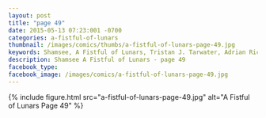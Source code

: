 ```yaml
---
layout: post
title: "page 49"
date: 2015-05-13 07:23:001 -0700
categories: a-fistful-of-lunars
thumbnail: /images/comics/thumbs/a-fistful-of-lunars-page-49.jpg
keywords: Shamsee, A Fistful of Lunars, Tristan J. Tarwater, Adrian Ricker
description: Shamsee A Fistful of Lunars - page 49
facebook_type: 
facebook_image: /images/comics/a-fistful-of-lunars-page-49.jpg
---
```

{% include figure.html src="a-fistful-of-lunars-page-49.jpg" alt="A Fistful of Lunars Page 49" %}
